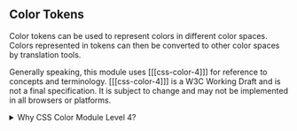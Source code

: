 ## Color Tokens

Color tokens can be used to represent colors in different color spaces. Colors represented in tokens can then be converted to other color spaces by translation tools.

Generally speaking, this module uses [[[css-color-4]]] for reference to concepts and terminology. [[[css-color-4]]] is a W3C Working Draft and is not a final specification. It is subject to change and may not be implemented in all browsers or platforms.

<details class="note">
<summary>Why CSS Color Module Level 4?</summary>
<p>Color is a complex topic. [[[css-color-4]]] provides a comprehensive baseline:</p>
<ul> 
<li>It provides a definition of common color spaces, including gamuts and component coordinates</li>
<li>It gives technical specifications for translating colors between color spaces</li>
<li>Its authors are experts in the field of color science</li>
<li>as a spec it must reach an extremely high standard of implementability and precision</li>
</ul>
<p>Using this spec as a reference allows us to focus on the design and implementation of the tokens themselves, rather than the underlying color science.</p>
<p>It is not an endorsement of CSS as a default implementation for color tokens.</p>
</details>
